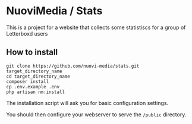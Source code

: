 # NuoviMedia / Stats

This is a project for a website that collects some statistiscs for a group of Letterboxd users

## How to install
```shell
git clone https://github.com/nuovi-media/stats.git target_directory_name
cd target_directory_name
composer install
cp .env.example .env
php artisan nm:install
```

The installation script will ask you for basic configuration settings.

You should then configure your webserver to serve the `/public` directory.

